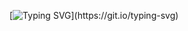   [![Typing SVG](https://readme-typing-svg.herokuapp.com?font=Fira+Code&pause=1000&color=000000&width=435&lines=%F0%9F%91%8B+-+Hello+World%2C+I%E2%80%99m+Gabriel%2C+be+very+welcome!!)](https://git.io/typing-svg)


